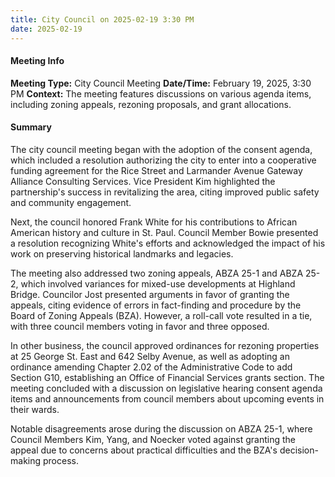 ```yaml
---
title: City Council on 2025-02-19 3:30 PM
date: 2025-02-19
---
```

#### Meeting Info
**Meeting Type:** City Council Meeting
**Date/Time:** February 19, 2025, 3:30 PM
**Context:** The meeting features discussions on various agenda items, including zoning appeals, rezoning proposals, and grant allocations.

#### Summary

The city council meeting began with the adoption of the consent agenda, which included a resolution authorizing the city to enter into a cooperative funding agreement for the Rice Street and Larmander Avenue Gateway Alliance Consulting Services. Vice President Kim highlighted the partnership's success in revitalizing the area, citing improved public safety and community engagement.

Next, the council honored Frank White for his contributions to African American history and culture in St. Paul. Council Member Bowie presented a resolution recognizing White's efforts and acknowledged the impact of his work on preserving historical landmarks and legacies.

The meeting also addressed two zoning appeals, ABZA 25-1 and ABZA 25-2, which involved variances for mixed-use developments at Highland Bridge. Councilor Jost presented arguments in favor of granting the appeals, citing evidence of errors in fact-finding and procedure by the Board of Zoning Appeals (BZA). However, a roll-call vote resulted in a tie, with three council members voting in favor and three opposed.

In other business, the council approved ordinances for rezoning properties at 25 George St. East and 642 Selby Avenue, as well as adopting an ordinance amending Chapter 2.02 of the Administrative Code to add Section G10, establishing an Office of Financial Services grants section. The meeting concluded with a discussion on legislative hearing consent agenda items and announcements from council members about upcoming events in their wards.

Notable disagreements arose during the discussion on ABZA 25-1, where Council Members Kim, Yang, and Noecker voted against granting the appeal due to concerns about practical difficulties and the BZA's decision-making process.

